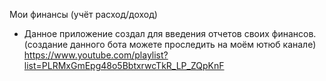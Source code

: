 Мои финансы (учёт расход/доход)

- Данное приложение создал для введения отчетов своих финансов.
 (создание данного бота можете проследить на моём ютюб канале)
 https://www.youtube.com/playlist?list=PLRMxGmEpg48o5BbtxrwcTkR_LP_ZQpKnF